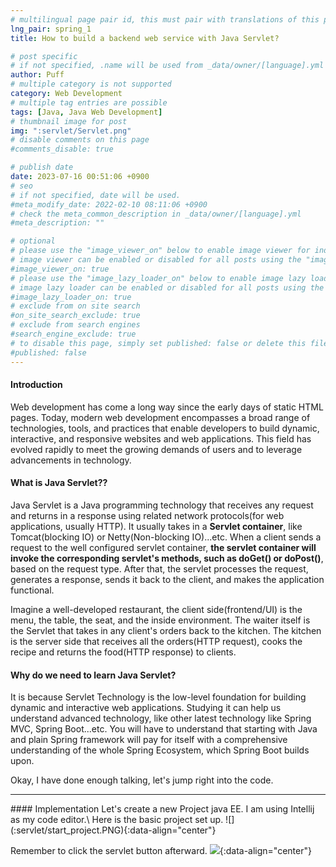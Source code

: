 ```yaml
---
# multilingual page pair id, this must pair with translations of this page. (This name must be unique)
lng_pair: spring_1
title: How to build a backend web service with Java Servlet?

# post specific
# if not specified, .name will be used from _data/owner/[language].yml
author: Puff
# multiple category is not supported
category: Web Development
# multiple tag entries are possible
tags: [Java, Java Web Development]
# thumbnail image for post
img: ":servlet/Servlet.png"
# disable comments on this page
#comments_disable: true

# publish date
date: 2023-07-16 00:51:06 +0900
# seo
# if not specified, date will be used.
#meta_modify_date: 2022-02-10 08:11:06 +0900
# check the meta_common_description in _data/owner/[language].yml
#meta_description: ""

# optional
# please use the "image_viewer_on" below to enable image viewer for individual pages or posts (_posts/ or [language]/_posts folders).
# image viewer can be enabled or disabled for all posts using the "image_viewer_posts: true" setting in _data/conf/main.yml.
#image_viewer_on: true
# please use the "image_lazy_loader_on" below to enable image lazy loader for individual pages or posts (_posts/ or [language]/_posts folders).
# image lazy loader can be enabled or disabled for all posts using the "image_lazy_loader_posts: true" setting in _data/conf/main.yml.
#image_lazy_loader_on: true
# exclude from on site search
#on_site_search_exclude: true
# exclude from search engines
#search_engine_exclude: true
# to disable this page, simply set published: false or delete this file
#published: false
---
```


<!-- outline-start -->

<!-- outline-end -->

#### Introduction

Web development has come a long way since the early days of static HTML pages. Today, modern web development encompasses a broad range of technologies, tools, and practices that enable developers to build dynamic, interactive, and responsive websites and web applications. This field has evolved rapidly to meet the growing demands of users and to leverage advancements in technology.

#### What is Java Servlet??

Java Servlet is a Java programming technology that receives any request and returns in a response using related network protocols(for web applications, usually HTTP). It usually takes in a **Servlet container**, like Tomcat(blocking IO) or Netty(Non-blocking IO)...etc. When a client sends a request to the well configured servlet container, **the servlet container will invoke the corresponding servlet's methods, such as doGet() or doPost()**, based on the request type. After that, the servlet processes the request, generates a response, sends it back to the client, and makes the application functional.

Imagine a well-developed restaurant, the client side(frontend/UI) is the menu, the table, the seat, and the inside environment. The waiter itself is the Servlet that takes in any client's orders back to the kitchen. The kitchen is the server side that receives all the orders(HTTP request), cooks the recipe and returns the food(HTTP response) to clients.

#### Why do we need to learn Java Servlet?

It is because Servlet Technology is the low-level foundation for building dynamic and interactive web applications. Studying it can help us understand advanced technology, like other latest technology like Spring MVC, Spring Boot...etc. You will have to understand that starting with Java and plain Spring framework will pay for itself with a comprehensive understanding of the whole Spring Ecosystem, which Spring Boot builds upon.

Okay, I have done enough talking, let's jump right into the code.

<hr>
#### Implementation
Let's create a new Project java EE. I am using Intellij as my code editor.\
Here is the basic project set up.
![](:servlet/start_project.PNG){:data-align="center"}

Remember to click the servlet button afterward.
![](:servlet/servlet_click.PNG){:data-align="center"}
